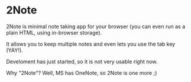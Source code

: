 # 2Note
2Note is minimal note taking app for your browser (you can even run as a plain HTML, using in-browser storage).

It allows you to keep multiple notes and even lets you use the tab key (YAY!).

Develoment has just started, so it is not very usable right now.

Why "2Note"? Well, MS has OneNote, so 2Note is one more ;)
